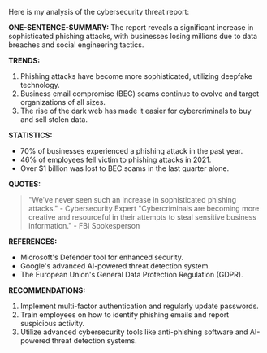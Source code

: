 Here is my analysis of the cybersecurity threat report:

**ONE-SENTENCE-SUMMARY:** The report reveals a significant increase in sophisticated phishing attacks, with businesses losing millions due to data breaches and social engineering tactics.

**TRENDS:**
1. Phishing attacks have become more sophisticated, utilizing deepfake technology.
2. Business email compromise (BEC) scams continue to evolve and target organizations of all sizes.
3. The rise of the dark web has made it easier for cybercriminals to buy and sell stolen data.

**STATISTICS:**
- 70% of businesses experienced a phishing attack in the past year.
- 46% of employees fell victim to phishing attacks in 2021.
- Over $1 billion was lost to BEC scams in the last quarter alone.

**QUOTES:**
> "We've never seen such an increase in sophisticated phishing attacks." - Cybersecurity Expert
> "Cybercriminals are becoming more creative and resourceful in their attempts to steal sensitive business information." - FBI Spokesperson

**REFERENCES:** 
- Microsoft's Defender tool for enhanced security.
- Google's advanced AI-powered threat detection system.
- The European Union's General Data Protection Regulation (GDPR).

**RECOMMENDATIONS:**
1. Implement multi-factor authentication and regularly update passwords.
2. Train employees on how to identify phishing emails and report suspicious activity.
3. Utilize advanced cybersecurity tools like anti-phishing software and AI-powered threat detection systems.
